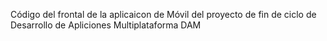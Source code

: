 Código del frontal de la aplicaicon de Móvil del proyecto de fin de ciclo de Desarrollo de Apliciones Multiplataforma DAM
